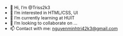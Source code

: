 - 👋 Hi, I’m @Triss2k3
- 👀 I’m interested in HTML/CSS, UI
- 🌱 I’m currently learning at HUIT
- 💞️ I’m looking to collaborate on ...
- 📫 Contact with me: nguyenminhtri42k3@gmail.com

<!---
Triss2k3/Triss2k3 is a ✨ special ✨ repository because its `README.md` (this file) appears on your GitHub profile.
You can click the Preview link to take a look at your changes.
--->
